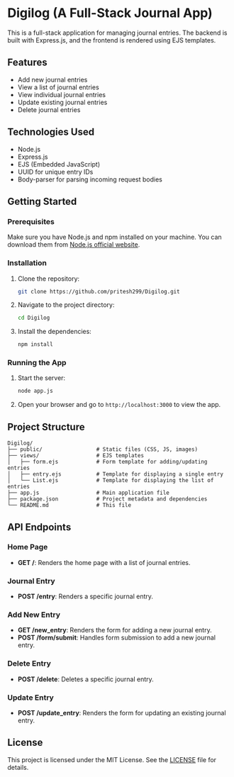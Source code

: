 

# Digilog (A Full-Stack Journal App)

This is a full-stack application for managing journal entries. The backend is built with Express.js, and the frontend is rendered using EJS templates.

## Features

- Add new journal entries
- View a list of journal entries
- View individual journal entries
- Update existing journal entries
- Delete journal entries

## Technologies Used

- Node.js
- Express.js
- EJS (Embedded JavaScript)
- UUID for unique entry IDs
- Body-parser for parsing incoming request bodies

## Getting Started

### Prerequisites

Make sure you have Node.js and npm installed on your machine. You can download them from [Node.js official website](https://nodejs.org/).

### Installation

1. Clone the repository:
    ```bash
    git clone https://github.com/pritesh299/Digilog.git
    ```
2. Navigate to the project directory:
    ```bash
    cd Digilog
    ```
3. Install the dependencies:
    ```bash
    npm install
    ```

### Running the App

1. Start the server:
    ```bash
    node app.js
    ```
2. Open your browser and go to `http://localhost:3000` to view the app.

## Project Structure

```
Digilog/
├── public/                 # Static files (CSS, JS, images)
├── views/                  # EJS templates
│   ├── form.ejs            # Form template for adding/updating entries
│   ├── entry.ejs           # Template for displaying a single entry
│   └── List.ejs            # Template for displaying the list of entries
├── app.js                  # Main application file
├── package.json            # Project metadata and dependencies
└── README.md               # This file
```

## API Endpoints

### Home Page

- **GET /**: Renders the home page with a list of journal entries.

### Journal Entry

- **POST /entry**: Renders a specific journal entry.

### Add New Entry

- **GET /new_entry**: Renders the form for adding a new journal entry.
- **POST /form/submit**: Handles form submission to add a new journal entry.

### Delete Entry

- **POST /delete**: Deletes a specific journal entry.

### Update Entry

- **POST /update_entry**: Renders the form for updating an existing journal entry.

## License

This project is licensed under the MIT License. See the [LICENSE](LICENSE) file for details.


